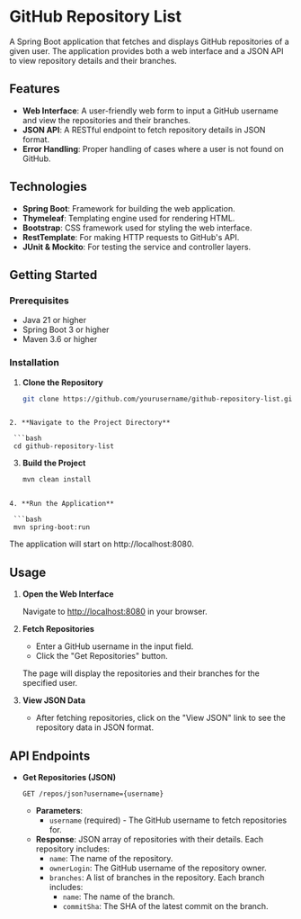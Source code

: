 # GitHub Repository List

A Spring Boot application that fetches and displays GitHub repositories of a given user. The application provides both a web interface and a JSON API to view repository details and their branches.

## Features

- **Web Interface**: A user-friendly web form to input a GitHub username and view the repositories and their branches.
- **JSON API**: A RESTful endpoint to fetch repository details in JSON format.
- **Error Handling**: Proper handling of cases where a user is not found on GitHub.

## Technologies

- **Spring Boot**: Framework for building the web application.
- **Thymeleaf**: Templating engine used for rendering HTML.
- **Bootstrap**: CSS framework used for styling the web interface.
- **RestTemplate**: For making HTTP requests to GitHub's API.
- **JUnit & Mockito**: For testing the service and controller layers.

## Getting Started

### Prerequisites

- Java 21 or higher
- Spring Boot 3 or higher
- Maven 3.6 or higher

### Installation

1. **Clone the Repository**

   ```bash
   git clone https://github.com/yourusername/github-repository-list.git
  ```

2. **Navigate to the Project Directory**

   ```bash
   cd github-repository-list
  ```

3. **Build the Project**

   ```bash
   mvn clean install
  ```

4. **Run the Application**

   ```bash
   mvn spring-boot:run
  ```

The application will start on http://localhost:8080.

## Usage

1. **Open the Web Interface**

   Navigate to [http://localhost:8080](http://localhost:8080) in your browser.
   
3. **Fetch Repositories**

   - Enter a GitHub username in the input field.
   - Click the "Get Repositories" button.

   The page will display the repositories and their branches for the specified user.

4. **View JSON Data**

   - After fetching repositories, click on the "View JSON" link to see the repository data in JSON format.

## API Endpoints

- **Get Repositories (JSON)**

  `GET /repos/json?username={username}`

  - **Parameters**: 
    - `username` (required) - The GitHub username to fetch repositories for.
  - **Response**: JSON array of repositories with their details. Each repository includes:
    - `name`: The name of the repository.
    - `ownerLogin`: The GitHub username of the repository owner.
    - `branches`: A list of branches in the repository. Each branch includes:
      - `name`: The name of the branch.
      - `commitSha`: The SHA of the latest commit on the branch.
